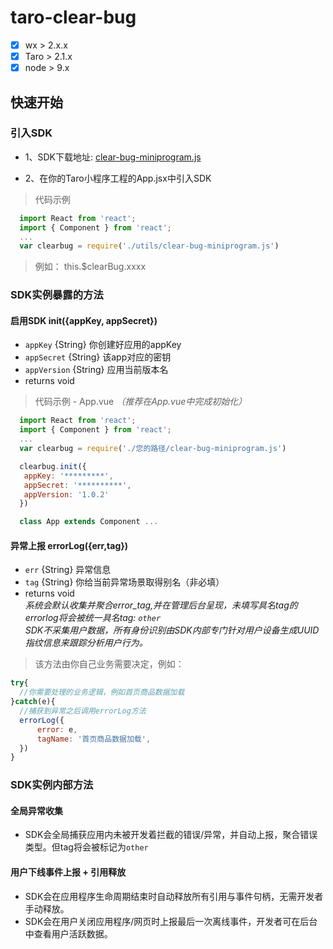

# taro-clear-bug
- [x] wx > 2.x.x
- [x] Taro > 2.1.x
- [x] node > 9.x
## 快速开始

### 引入SDK
- 1、SDK下载地址: [clear-bug-miniprogram.js](https://log.haitunshenghuo.com/vue-clear-bug.min.js.zip)

- 2、在你的Taro小程序工程的App.jsx中引入SDK
>代码示例
```JavaScript
  import React from 'react';
  import { Component } from 'react';
  ...
  var clearbug = require('./utils/clear-bug-miniprogram.js')

```

>例如： this.$clearBug.xxxx

### SDK实例暴露的方法

#### 启用SDK init({appKey, appSecret})
- `appKey` {String} 你创建好应用的appKey
- `appSecret` {String} 该app对应的密钥
- `appVersion` {String} 应用当前版本名
- returns void
> 代码示例 - App.vue *（推荐在App.vue中完成初始化）*
```JavaScript
  import React from 'react';
  import { Component } from 'react';
  ...
  var clearbug = require('./您的路径/clear-bug-miniprogram.js')

  clearbug.init({
   appKey: '*********',
   appSecret: '**********',
   appVersion: '1.0.2'
  })

  class App extends Component ...
```

#### 异常上报 errorLog({err,tag})
- `err` {String} 异常信息
- `tag` {String} 你给当前异常场景取得别名（非必填）
- returns void <br/>
*系统会默认收集并聚合error_tag,并在管理后台呈现，未填写具名tag的errorlog将会被统一具名tag: `other`*<br/>
*SDK不采集用户数据，所有身份识别由SDK内部专门针对用户设备生成UUID指纹信息来跟踪分析用户行为。*<br/>
> 该方法由你自己业务需要决定，例如：

```JavaScript
try{
  //你需要处理的业务逻辑，例如首页商品数据加载
}catch(e){
  //捕获到异常之后调用errorLog方法
  errorLog({
      error: e,
      tagName: '首页商品数据加载',
  })
}
```

### SDK实例内部方法

#### 全局异常收集
- SDK会全局捕获应用内未被开发着拦截的错误/异常，并自动上报，聚合错误类型。但tag将会被标记为`other`

#### 用户下线事件上报 + 引用释放
- SDK会在应用程序生命周期结束时自动释放所有引用与事件句柄，无需开发者手动释放。
- SDK会在用户关闭应用程序/网页时上报最后一次离线事件，开发者可在后台中查看用户活跃数据。